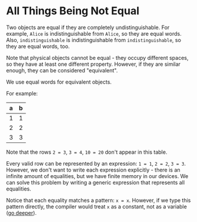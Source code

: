 # All Things Being Not Equal

Two objects are equal if they are completely undistinguishable. For example, `Alice` is indistinguishable from `Alice`, so they are equal words. Also, `indistinguishable` is indistinguishable from `indistinguishable`, so they are equal words, too.

Note that physical objects cannot be equal - they occupy different spaces, so they have at least one different property. However, if they are similar enough, they can be considered "equivalent".

We use equal words for equivalent objects.

For example:

| a | b |
|---|---|
| 1 | 1 |
| 2 | 2 |
| 3 | 3 |

Note that the rows `2 = 3`, `3 = 4`, `10 = 20` don't appear in this table.

Every valid row can be represented by an expression: `1 = 1`, `2 = 2`, `3 = 3`. However, we don't want to write each expression explicitly - there is an infinite amount of equalities, but we have finite memory in our devices. We can solve this problem by writing a generic expression that represents all equalities.

Notice that each equality matches a pattern: `x = x`. However, if we type this pattern directly, the compiler would treat `x` as a constant, not as a variable ([go deeper](ConstsVsVars.md)).
